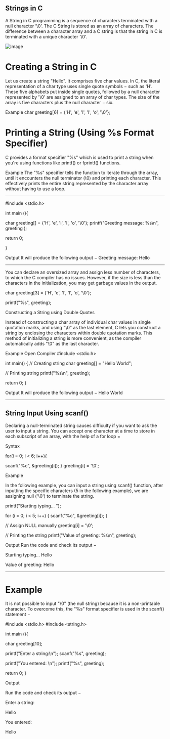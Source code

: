 ## Strings in C

A String in C programming is a sequence of characters terminated with a null character ‘\0’. 
The C String is stored as an array of characters. The difference between a character array and a C string is that the string in C is terminated with a unique character ‘\0’.
 
    
   ![image](https://github.com/user-attachments/assets/ce75e4ae-526f-42f7-ae27-16ede6dd485a) 
   

# Creating a String in C
Let us create a string "Hello". It comprises five char values. In C, the literal representation of a char type uses single quote symbols − such as 'H'. These five alphabets put inside single quotes, followed by a null character represented by '\0' are assigned to an array of char types. The size of the array is five characters plus the null character − six.

Example
char greeting[6] = {'H', 'e', 'l', 'l', 'o', '\0'};

# Printing a String (Using %s Format Specifier)
C provides a format specifier "%s" which is used to print a string when you're using functions like printf() or fprintf() functions.

Example
The "%s" specifier tells the function to iterate through the array, until it encounters the null terminator (\0) and printing each character. This effectively prints the entire string represented by the character array without having to use a loop.

---
#include <stdio.h>

int main (){

   char greeting[] = {'H', 'e', 'l', 'l', 'o', '\0'};
   printf("Greeting message: %s\n", greeting );

return 0;

}

Output
It will produce the following output −
Greeting message: Hello

---
You can declare an oversized array and assign less number of characters, to which the C compiler has no issues.
However, if the size is less than the characters in the initialization, you may get garbage values in the output.

char greeting[3] = {'H', 'e', 'l', 'l', 'o', '\0'};

printf("%s", greeting);

Constructing a String using Double Quotes

Instead of constructing a char array of individual char values in single quotation marks, and using "\0" as the last element, C lets you construct a string by enclosing the characters within double quotation marks. This method of initializing a string is more convenient, as the compiler automatically adds "\0" as the last character.

Example
Open Compiler
#include <stdio.h>

int main() {
  // Creating string
  char greeting[] = "Hello World";

  // Printing string
  printf("%s\n", greeting);

  return 0;
}

Output
It will produce the following output −
Hello World

---
## String Input Using scanf()
Declaring a null-terminated string causes difficulty if you want to ask the user to input a string. 
You can accept one character at a time to store in each subscript of an array, with the help of a for loop =


Syntax

for(i = 0; i < 6; i++){

   scanf("%c", &greeting[i]);
}
greeting[i] = '\0';

Example

In the following example, you can input a string using scanf() function, after inputting the specific characters (5 in the following example), we are assigning null ('\0') to terminate the string.

printf("Starting typing... ");

for (i = 0; i < 5; i++) {
  scanf("%c", &greeting[i]);
}

// Assign NULL manually
greeting[i] = '\0';

// Printing the string
printf("Value of greeting: %s\n", greeting);

 Output
Run the code and check its output −

Starting typing... Hello

Value of greeting: Hello

---

# Example
It is not possible to input "\0" (the null string) because it is a non-printable character. To overcome this, the "%s" format specifier is used in the scanf() statement −


#include <stdio.h>
#include <string.h>

int main (){

   char greeting[10];

   printf("Enter a string:\n");
   scanf("%s", greeting);

   printf("You entered: \n");
   printf("%s", greeting);

   return 0;
}

Output

Run the code and check its output −

Enter a string:

Hello

You entered:

Hello
